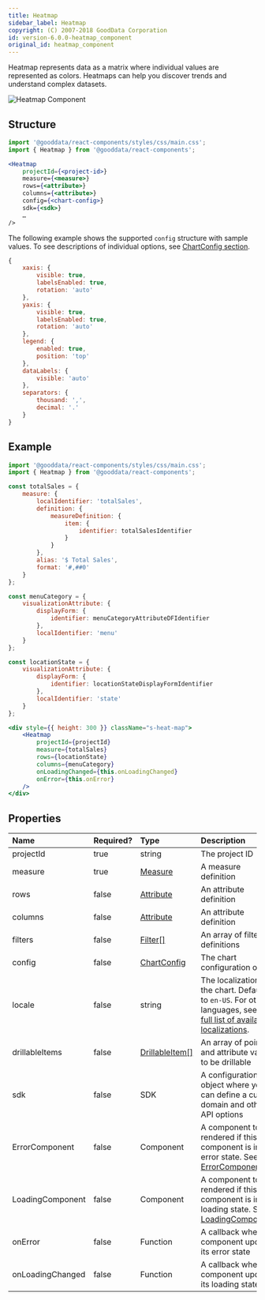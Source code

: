 ```yaml
---
title: Heatmap
sidebar_label: Heatmap
copyright: (C) 2007-2018 GoodData Corporation
id: version-6.0.0-heatmap_component
original_id: heatmap_component
---
```

Heatmap represents data as a matrix where individual values are represented as colors. Heatmaps can help you discover trends and understand complex datasets.

![Heatmap Component](assets/heatmap.png "Heatmap Component")

## Structure

```jsx
import '@gooddata/react-components/styles/css/main.css';
import { Heatmap } from '@gooddata/react-components';

<Heatmap
    projectId={<project-id>}
    measure={<measure>}
    rows={<attribute>}
    columns={<attribute>}
    config={<chart-config>}
    sdk={<sdk>}
    …
/>
```
The following example shows the supported `config` structure with sample values. To see descriptions of individual options, see [ChartConfig section](15_props__chart_config.md).
```javascript
{
    xaxis: {
        visible: true,
        labelsEnabled: true,
        rotation: 'auto'
    },
    yaxis: {
        visible: true,
        labelsEnabled: true,
        rotation: 'auto'
    },
    legend: {
        enabled: true,
        position: 'top'
    },
    dataLabels: {
        visible: 'auto'
    },
    separators: {
        thousand: ',',
        decimal: '.'
    }
}
```

## Example

```jsx
import '@gooddata/react-components/styles/css/main.css';
import { Heatmap } from '@gooddata/react-components';

const totalSales = {
    measure: {
        localIdentifier: 'totalSales',
        definition: {
            measureDefinition: {
                item: {
                    identifier: totalSalesIdentifier
                }
            }
        },
        alias: '$ Total Sales',
        format: '#,##0'
    }
};

const menuCategory = {
    visualizationAttribute: {
        displayForm: {
            identifier: menuCategoryAttributeDFIdentifier
        },
        localIdentifier: 'menu'
    }
};

const locationState = {
    visualizationAttribute: {
        displayForm: {
            identifier: locationStateDisplayFormIdentifier
        },
        localIdentifier: 'state'
    }
};

<div style={{ height: 300 }} className="s-heat-map">
    <Heatmap
        projectId={projectId}
        measure={totalSales}
        rows={locationState}
        columns={menuCategory}
        onLoadingChanged={this.onLoadingChanged}
        onError={this.onError}
    />
</div>
```

## Properties

| Name | Required? | Type | Description |
| :--- | :--- | :--- | :--- |
| projectId | true | string | The project ID |
| measure | true | [Measure](afm.md#measure) | A measure definition |
| rows | false | [Attribute](afm.md#attribute) | An attribute definition |
| columns | false | [Attribute](afm.md#attribute) | An attribute definition |
| filters | false | [Filter[]](30_tips__filter_visual_components.md) | An array of filter definitions |
| config | false | [ChartConfig](15_props__chart_config.md) | The chart configuration object |
| locale | false | string | The localization of the chart. Defaults to `en-US`. For other languages, see the [full list of available localizations](https://github.com/gooddata/gooddata-react-components/tree/master/src/translations). |
| drillableItems | false | [DrillableItem[]](15_props__drillable_item.md)  | An array of points and attribute values to be drillable |
| sdk | false | SDK | A configuration object where you can define a custom domain and other API options |
| ErrorComponent | false | Component | A component to be rendered if this component is in error state. See [ErrorComponent](15_props__error_component.md).|
| LoadingComponent | false | Component | A component to be rendered if this component is in loading state. See [LoadingComponent](15_props__loading_component.md).|
| onError | false | Function | A callback when component updates its error state |
| onLoadingChanged | false | Function | A callback when component updates its loading state |

<!-- These internals are intentionally undocumented
| afterRender | false | Function | A callback after component is rendered |
| dataSource | false | DataSource class | A class that is used to resolve AFM |
| environment | false | string | An Internal property that changes behaviour in Analytical Designer and KPI Dashboards |
| height | false | number | Height of the component in pixels |
| pushData | false | Function | A callback after AFM is resolved |
-->
